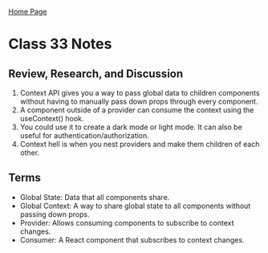 [Home Page](https://devaoc.github.io/reading-notes/)

# Class 33 Notes

## Review, Research, and Discussion

1. Context API gives you a way to pass global data to children components without having to manually pass down props through every component.
2. A component outside of a provider can consume the context using the useContext() hook.
3. You could use it to create a dark mode or light mode. It can also be useful for authentication/authorization.
4. Context hell is when you nest providers and make them children of each other.

## Terms

- Global State: Data that all components share.
- Global Context: A way to share global state to all components without passing down props.
- Provider: Allows consuming components to subscribe to context changes.
- Consumer: A React component that subscribes to context changes.
